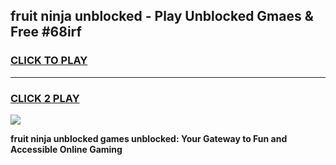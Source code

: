 
## fruit ninja unblocked - Play Unblocked Gmaes & Free #68irf
<h3>
<a href="https://news.freeplayer.one?title=fruit_ninja_unblocked&ref=03M">CLICK TO PLAY</a></h3>
<hr>

<h3>
<a href="https://news.freeplayer.one?title=fruit_ninja_unblocked&ref=03M">CLICK 2 PLAY</a>
  
</h3>

<a href="https://news.freeplayer.one?title=fruit_ninja_unblocked&ref=03M"><img src="https://clearcache.store/games.png"></a>


**fruit ninja unblocked games unblocked: Your Gateway to Fun and Accessible Online Gaming**
